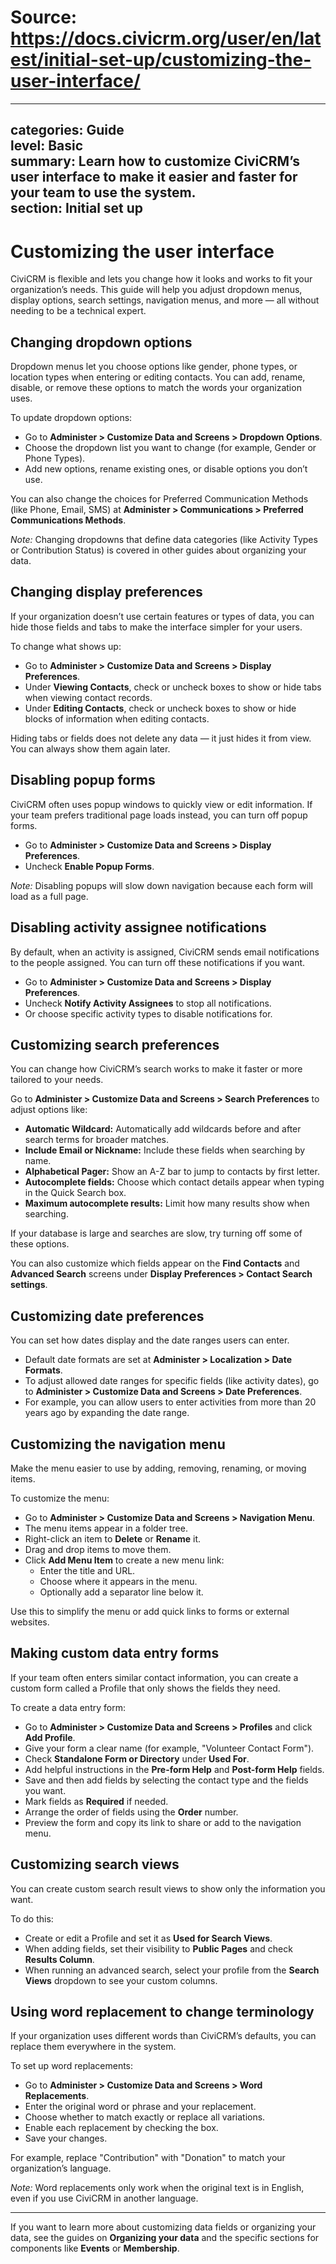 # Source: https://docs.civicrm.org/user/en/latest/initial-set-up/customizing-the-user-interface/

---
categories: Guide  
level: Basic  
summary: Learn how to customize CiviCRM’s user interface to make it easier and faster for your team to use the system.  
section: Initial set up  
---

# Customizing the user interface

CiviCRM is flexible and lets you change how it looks and works to fit your organization’s needs. This guide will help you adjust dropdown menus, display options, search settings, navigation menus, and more — all without needing to be a technical expert.

## Changing dropdown options

Dropdown menus let you choose options like gender, phone types, or location types when entering or editing contacts. You can add, rename, disable, or remove these options to match the words your organization uses.

To update dropdown options:

- Go to **Administer > Customize Data and Screens > Dropdown Options**.
- Choose the dropdown list you want to change (for example, Gender or Phone Types).
- Add new options, rename existing ones, or disable options you don’t use.

You can also change the choices for Preferred Communication Methods (like Phone, Email, SMS) at **Administer > Communications > Preferred Communications Methods**.

*Note:* Changing dropdowns that define data categories (like Activity Types or Contribution Status) is covered in other guides about organizing your data.

## Changing display preferences

If your organization doesn’t use certain features or types of data, you can hide those fields and tabs to make the interface simpler for your users.

To change what shows up:

- Go to **Administer > Customize Data and Screens > Display Preferences**.
- Under **Viewing Contacts**, check or uncheck boxes to show or hide tabs when viewing contact records.
- Under **Editing Contacts**, check or uncheck boxes to show or hide blocks of information when editing contacts.

Hiding tabs or fields does not delete any data — it just hides it from view. You can always show them again later.

## Disabling popup forms

CiviCRM often uses popup windows to quickly view or edit information. If your team prefers traditional page loads instead, you can turn off popup forms.

- Go to **Administer > Customize Data and Screens > Display Preferences**.
- Uncheck **Enable Popup Forms**.

*Note:* Disabling popups will slow down navigation because each form will load as a full page.

## Disabling activity assignee notifications

By default, when an activity is assigned, CiviCRM sends email notifications to the people assigned. You can turn off these notifications if you want.

- Go to **Administer > Customize Data and Screens > Display Preferences**.
- Uncheck **Notify Activity Assignees** to stop all notifications.
- Or choose specific activity types to disable notifications for.

## Customizing search preferences

You can change how CiviCRM’s search works to make it faster or more tailored to your needs.

Go to **Administer > Customize Data and Screens > Search Preferences** to adjust options like:

- **Automatic Wildcard:** Automatically add wildcards before and after search terms for broader matches.
- **Include Email or Nickname:** Include these fields when searching by name.
- **Alphabetical Pager:** Show an A-Z bar to jump to contacts by first letter.
- **Autocomplete fields:** Choose which contact details appear when typing in the Quick Search box.
- **Maximum autocomplete results:** Limit how many results show when searching.

If your database is large and searches are slow, try turning off some of these options.

You can also customize which fields appear on the **Find Contacts** and **Advanced Search** screens under **Display Preferences > Contact Search settings**.

## Customizing date preferences

You can set how dates display and the date ranges users can enter.

- Default date formats are set at **Administer > Localization > Date Formats**.
- To adjust allowed date ranges for specific fields (like activity dates), go to **Administer > Customize Data and Screens > Date Preferences**.
- For example, you can allow users to enter activities from more than 20 years ago by expanding the date range.

## Customizing the navigation menu

Make the menu easier to use by adding, removing, renaming, or moving items.

To customize the menu:

- Go to **Administer > Customize Data and Screens > Navigation Menu**.
- The menu items appear in a folder tree.
- Right-click an item to **Delete** or **Rename** it.
- Drag and drop items to move them.
- Click **Add Menu Item** to create a new menu link:
  - Enter the title and URL.
  - Choose where it appears in the menu.
  - Optionally add a separator line below it.

Use this to simplify the menu or add quick links to forms or external websites.

## Making custom data entry forms

If your team often enters similar contact information, you can create a custom form called a Profile that only shows the fields they need.

To create a data entry form:

- Go to **Administer > Customize Data and Screens > Profiles** and click **Add Profile**.
- Give your form a clear name (for example, "Volunteer Contact Form").
- Check **Standalone Form or Directory** under **Used For**.
- Add helpful instructions in the **Pre-form Help** and **Post-form Help** fields.
- Save and then add fields by selecting the contact type and the fields you want.
- Mark fields as **Required** if needed.
- Arrange the order of fields using the **Order** number.
- Preview the form and copy its link to share or add to the navigation menu.

## Customizing search views

You can create custom search result views to show only the information you want.

To do this:

- Create or edit a Profile and set it as **Used for Search Views**.
- When adding fields, set their visibility to **Public Pages** and check **Results Column**.
- When running an advanced search, select your profile from the **Search Views** dropdown to see your custom columns.

## Using word replacement to change terminology

If your organization uses different words than CiviCRM’s defaults, you can replace them everywhere in the system.

To set up word replacements:

- Go to **Administer > Customize Data and Screens > Word Replacements**.
- Enter the original word or phrase and your replacement.
- Choose whether to match exactly or replace all variations.
- Enable each replacement by checking the box.
- Save your changes.

For example, replace "Contribution" with "Donation" to match your organization’s language.

*Note:* Word replacements only work when the original text is in English, even if you use CiviCRM in another language.

---

If you want to learn more about customizing data fields or organizing your data, see the guides on **Organizing your data** and the specific sections for components like **Events** or **Membership**.